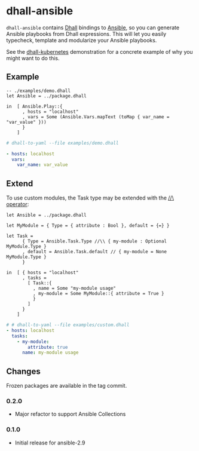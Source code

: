 # dhall-ansible

`dhall-ansible` contains [Dhall][dhall-lang] bindings to [Ansible][ansible],
so you can generate Ansible playbooks from Dhall expressions.
This will let you easily typecheck, template and modularize your Ansible playbooks.

See the [dhall-kubernetes][dhall-kubernetes] demonstration for a concrete example of
why you might want to do this.

## Example

```dhall
-- ./examples/demo.dhall
let Ansible = ../package.dhall

in  [ Ansible.Play::{
      , hosts = "localhost"
      , vars = Some (Ansible.Vars.mapText (toMap { var_name = "var_value" }))
      }
    ]

```

```yaml
# dhall-to-yaml --file examples/demo.dhall

- hosts: localhost
  vars:
    var_name: var_value
```

## Extend

To use custom modules, the Task type may be extended with the [//\\ operator][type-operator]:

```dhall
let Ansible = ../package.dhall

let MyModule = { Type = { attribute : Bool }, default = {=} }

let Task =
      { Type = Ansible.Task.Type //\\ { my-module : Optional MyModule.Type }
      , default = Ansible.Task.default // { my-module = None MyModule.Type }
      }

in  [ { hosts = "localhost"
      , tasks =
        [ Task::{
          , name = Some "my-module usage"
          , my-module = Some MyModule::{ attribute = True }
          }
        ]
      }
    ]

```

```yaml
# # dhall-to-yaml --file examples/custom.dhall
- hosts: localhost
  tasks:
    - my-module:
        attribute: true
      name: my-module usage
```

## Changes

Frozen packages are available in the tag commit.

### 0.2.0

- Major refactor to support Ansible Collections

### 0.1.0

- Initial release for ansible-2.9

[dhall-lang]: https://dhall-lang.org
[ansible]: https://ansible.com
[dhall-kubernetes]: https://github.com/dhall-lang/dhall-kubernetes
[type-operator]: https://docs.dhall-lang.org/references/Built-in-types.html#id70
